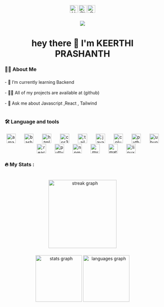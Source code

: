 
<div align="center">
  <img src="https://www.linkedin.com/in/keerthiprashanth-c-650717254/" height="25" alt="LINKEDIN"  />
  <img src="https://www.linkedin.com/in/keerthiprashanth-c-650717254/" height="25" alt="DISCORD"  />
  <img src="https://mail.google.com/mail/?view=cm&fs=1&to=ckprashanthc@gmail.com&su=SUBJECT&body=BODY" height="25" alt="GMAIL"  />
</div>

###

<div align="center">
  <img src="https://visitor-badge.laobi.icu/badge?page_id=scully86.scully86&left_color=black&right_color=black"  />
</div>

###

<h1 align="center">hey there 👋 I'm  KEERTHI PRASHANTH</h1>

###

<h3 align="left">👩‍💻  About Me</h3>

###

<p align="left">- 🌱 I’m currently learning Backend<br><br>- 👨‍💻 All of my projects are available at (github)<br><br>- 💬 Ask me about Javascript ,React , Tailwind<br><br></p>

###

<h3 align="left">🛠 Language and tools</h3>

###

<div align="center">
  <img src="https://cdn.jsdelivr.net/gh/devicons/devicon/icons/amazonwebservices/amazonwebservices-original.svg" height="30" alt="amazonwebservices logo"  />
  <img width="20" />
  <img src="https://cdn.jsdelivr.net/gh/devicons/devicon/icons/bash/bash-original.svg" height="30" alt="bash logo"  />
  <img width="20" />
  <img src="https://cdn.jsdelivr.net/gh/devicons/devicon/icons/html5/html5-original.svg" height="30" alt="html5 logo"  />
  <img width="20" />
  <img src="https://cdn.jsdelivr.net/gh/devicons/devicon/icons/css3/css3-original.svg" height="30" alt="css3 logo"  />
  <img width="20" />
  <img src="https://cdn.jsdelivr.net/gh/devicons/devicon/icons/tailwindcss/tailwindcss-original-wordmark.svg" height="30" alt="tailwindcss logo"  />
  <img width="20" />
  <img src="https://cdn.jsdelivr.net/gh/devicons/devicon/icons/javascript/javascript-original.svg" height="30" alt="javascript logo"  />
  <img width="20" />
  <img src="https://cdn.jsdelivr.net/gh/devicons/devicon/icons/cplusplus/cplusplus-original.svg" height="30" alt="cplusplus logo"  />
  <img width="20" />
  <img src="https://cdn.jsdelivr.net/gh/devicons/devicon/icons/python/python-original.svg" height="30" alt="python logo"  />
  <img width="20" />
  <img src="https://cdn.jsdelivr.net/gh/devicons/devicon/icons/ubuntu/ubuntu-plain.svg" height="30" alt="ubuntu logo"  />
  <img width="20" />
  <img src="https://cdn.jsdelivr.net/gh/devicons/devicon/icons/react/react-original.svg" height="30" alt="react logo"  />
  <img width="20" />
  <img src="https://cdn.jsdelivr.net/gh/devicons/devicon/icons/putty/putty-original.svg" height="30" alt="putty logo"  />
  <img width="20" />
  <img src="https://cdn.jsdelivr.net/gh/devicons/devicon/icons/npm/npm-original-wordmark.svg" height="30" alt="npm logo"  />
  <img width="20" />
  <img src="https://cdn.jsdelivr.net/gh/devicons/devicon/icons/mysql/mysql-original.svg" height="30" alt="mysql logo"  />
  <img width="20" />
  <img src="https://cdn.jsdelivr.net/gh/devicons/devicon/icons/materialui/materialui-original.svg" height="30" alt="materialui logo"  />
  <img width="20" />
  <img src="https://cdn.jsdelivr.net/gh/devicons/devicon/icons/linux/linux-original.svg" height="30" alt="linux logo"  />
</div>

###

<h3 align="left">🔥   My Stats :</h3>

###

<br clear="both">

<div align="center">
  <img src="https://streak-stats.demolab.com?user=CKPRASHANTH07&locale=en&mode=daily&theme=radical&hide_border=false&border_radius=5&order=3" height="220" alt="streak graph"  />
</div>

###


###

<div align="center">
  <img src="https://github-readme-stats.vercel.app/api?username=CKPRASHANTH07&hide_title=false&hide_rank=false&show_icons=true&include_all_commits=true&count_private=true&disable_animations=false&theme=radical&locale=en&hide_border=false&order=1" height="150" alt="stats graph"  />
  <img src="https://github-readme-stats.vercel.app/api/top-langs?username=CKPRASHANTH07&locale=en&hide_title=false&layout=compact&card_width=320&langs_count=5&theme=radical&hide_border=false&order=2" height="150" alt="languages graph"  />
</div>

###



###


###
